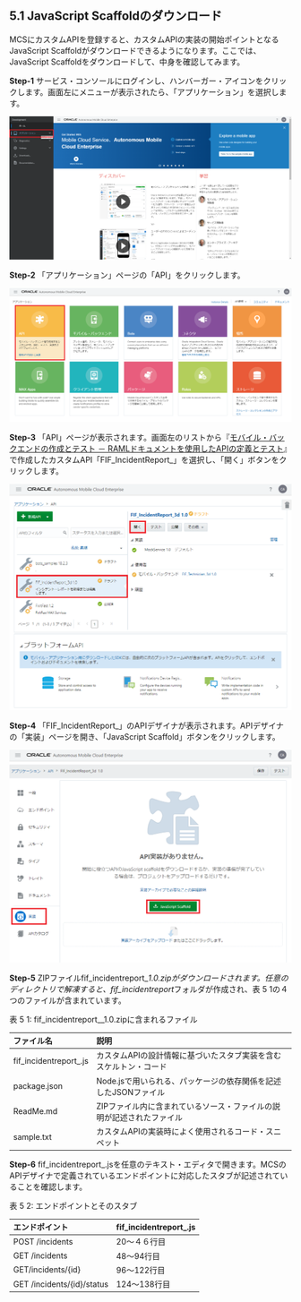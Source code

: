 ## 5.1	JavaScript Scaffoldのダウンロード

MCSにカスタムAPIを登録すると、カスタムAPIの実装の開始ポイントとなるJavaScript Scaffoldがダウンロードできるようになります。ここでは、JavaScript Scaffoldをダウンロードして、中身を確認してみます。

**Step-1** サービス・コンソールにログインし、ハンバーガー・アイコンをクリックします。画面左にメニューが表示されたら、「アプリケーション」を選択します。

![画面左のメニューから「アプリケーション」をクリック](images/5.1.png)

**Step-2** 「アプリケーション」ページの「API」をクリックします。

![「アプリケーション」ページで「API」をクリック](images/5.2.png)

**Step-3** 「API」ページが表示されます。画面左のリストから『[モバイル・バックエンドの作成とテスト － RAMLドキュメントを使用したAPIの定義とテスト](2.backend-2.md)』で作成したカスタムAPI「FIF_IncidentReport_<xx>」を選択し、「開く」ボタンをクリックします。

![カスタムAPIを選択し「開く」ボタンをクリック](images/5.3.png)

**Step-4** 「FIF_IncidentReport_<xx>」のAPIデザイナが表示されます。APIデザイナの「実装」ページを開き、「JavaScript Scaffold」ボタンをクリックします。

![APIデザイナの「実装」ページ](images/5.4.png)

**Step-5** ZIPファイルfif_incidentreport_<xx>_1.0.zipがダウンロードされます。任意のディレクトリで解凍すると、fif_incidentreport_<xx>フォルダが作成され、表 5 1の４つのファイルが含まれています。

表 5 1: fif_incidentreport_<xx>_1.0.zipに含まれるファイル

| ファイル名 | 説明                                                         |
| :------- | :----------------------------------------------------------- |
| fif_incidentreport_<xx>.js     | カスタムAPIの設計情報に基づいたスタブ実装を含むスケルトン・コード |
| package.json     | Node.jsで用いられる、パッケージの依存関係を記述したJSONファイル             |
| ReadMe.md     | ZIPファイル内に含まれているソース・ファイルの説明が記述されたファイル             |
| sample.txt     | カスタムAPIの実装時によく使用されるコード・スニペット             |

**Step-6** fif_incidentreport_<xx>.jsを任意のテキスト・エディタで開きます。MCSのAPIデザイナで定義されているエンドポイントに対応したスタブが記述されていることを確認します。

表 5 2: エンドポイントとそのスタブ

| エンドポイント | fif_incidentreport_<xx>.js                                                         |
| :------- | :----------------------------------------------------------- |
| POST /incidents     | 20～４６行目 |
| GET /incidents     | 48～94行目             |
| GET/incidents/{id}     | 96～122行目             |
| GET /incidents/{id}/status     | 124～138行目             |